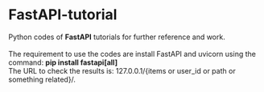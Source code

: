 # FastAPI-tutorial
Python codes of **FastAPI** tutorials for further reference and work. </br></br>
The requirement to use the codes are install FastAPI and uvicorn using the command: **pip install fastapi[all]**</br>
The URL to check the results is: 127.0.0.1/{items or user_id or path or something related}/.
